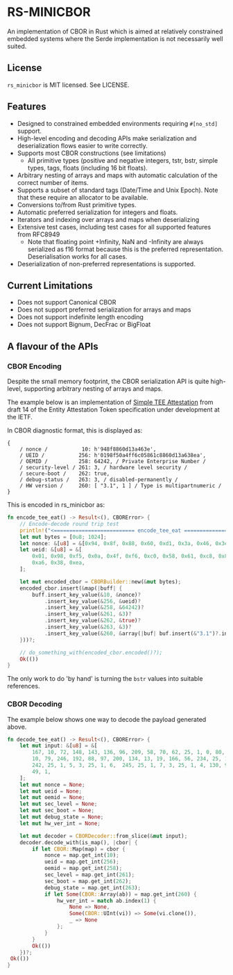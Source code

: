 # RS-MINICBOR

An implementation of CBOR in Rust which is aimed at relatively constrained embedded
systems where the Serde implementation is not necessarily well suited.

## License

`rs_minicbor` is MIT licensed. See LICENSE.

## Features

- Designed to constrained embedded environments requiring `#[no_std]` support.
- High-level encoding and decoding APIs make serialization and deserialization
  flows easier to write correctly.
- Supports most CBOR constructions (see limitations)
  - All primitive types (positive and negative integers, tstr, bstr, simple types, tags,
    floats (including 16 bit floats).
- Arbitrary nesting of arrays and maps with automatic calculation of the correct
  number of items.
- Supports a subset of standard tags (Date/Time and Unix Epoch). Note that these require
  an allocator to be available.
- Conversions to/from Rust primitive types.
- Automatic preferred serialization for integers and floats.
- Iterators and indexing over arrays and maps when deserializing
- Extensive test cases, including test cases for all supported features from RFC8949
  - Note that floating point +Infinity, NaN and -Infinity are always serialized as f16 
    format because this is the preferred representation. Deserialisation works for all
    cases.
- Deserialization of non-preferred representations is supported.

## Current Limitations

- Does not support Canonical CBOR
- Does not support preferred serialization for arrays and maps
- Does not support indefinite length encoding
- Does not support Bignum, DecFrac or BigFloat

## A flavour of the APIs

### CBOR Encoding

Despite the small memory footprint, the CBOR serialization API is quite high-level,
supporting arbitrary nesting of arrays and maps. 

The example below is an implementation of [Simple TEE Attestation](https://www.ietf.org/archive/id/draft-ietf-rats-eat-14.html#name-eat-produced-by-attestation)
from draft 14 of the Entity Attestation Token specification under development at the IETF.

In CBOR diagnostic format, this is displayed as:

```
{
    / nonce /           10: h'948f8860d13a463e',
    / UEID /           256: h'0198f50a4ff6c05861c8860d13a638ea',
    / OEMID /          258: 64242, / Private Enterprise Number /
    / security-level / 261: 3, / hardware level security /
    / secure-boot /    262: true,
    / debug-status /   263: 3, / disabled-permanently /
    / HW version /     260: [ "3.1", 1 ] / Type is multipartnumeric /
}
```

This is encoded in rs_minicbor as:

```rust
fn encode_tee_eat() -> Result<(), CBORError> {
    // Encode-decode round trip test
    println!("<========================== encode_tee_eat =========================>");
    let mut bytes = [0u8; 1024];
    let nonce: &[u8] = &[0x94, 0x8f, 0x88, 0x60, 0xd1, 0x3a, 0x46, 0x3e];
    let ueid: &[u8] = &[
        0x01, 0x98, 0xf5, 0x0a, 0x4f, 0xf6, 0xc0, 0x58, 0x61, 0xc8, 0x86, 0x0d, 0x13,
        0xa6, 0x38, 0xea,
    ];

    let mut encoded_cbor = CBORBuilder::new(&mut bytes);
    encoded_cbor.insert(&map(|buff| {
        buff.insert_key_value(&10, &nonce)?
            .insert_key_value(&256, &ueid)?
            .insert_key_value(&258, &64242)?
            .insert_key_value(&261, &3)?
            .insert_key_value(&262, &true)?
            .insert_key_value(&263, &3)?
            .insert_key_value(&260, &array(|buf| buf.insert(&"3.1")?.insert(&1)))
    }))?;

    // do_something_with(encoded_cbor.encoded()?);
    Ok(())
}
```

The only work to do 'by hand' is turning the `bstr` values into suitable references.

### CBOR Decoding

The example below shows one way to decode the payload generated above.

```rust
fn decode_tee_eat() -> Result<(), CBORError> {
    let mut input: &[u8] = &[
        167, 10, 72, 148, 143, 136, 96, 209, 58, 70, 62, 25, 1, 0, 80, 1, 152, 245,
        10, 79, 246, 192, 88, 97, 200, 134, 13, 19, 166, 56, 234, 25, 1, 2, 25, 250,
        242, 25, 1, 5, 3, 25, 1, 6,  245, 25, 1, 7, 3, 25, 1, 4, 130, 99, 51, 46,
        49, 1,
    ];
    let mut nonce = None;
    let mut ueid = None;
    let mut oemid = None;
    let mut sec_level = None;
    let mut sec_boot = None;
    let mut debug_state = None;
    let mut hw_ver_int = None;

    let mut decoder = CBORDecoder::from_slice(&mut input);
    decoder.decode_with(is_map(), |cbor| {
        if let CBOR::Map(map) = cbor {
            nonce = map.get_int(10);
            ueid = map.get_int(256);
            oemid = map.get_int(258);
            sec_level = map.get_int(261);
            sec_boot = map.get_int(262);
            debug_state = map.get_int(263);
            if let Some(CBOR::Array(ab)) = map.get_int(260) {
                hw_ver_int = match ab.index(1) {
                    None => None,
                    Some(CBOR::UInt(vi)) => Some(vi.clone()),
                    _ => None
                };
            }
        }
        Ok(())
    })?;
 Ok(())
}
```
